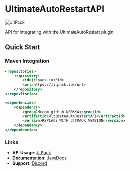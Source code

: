 # UltimateAutoRestartAPI 

![JitPack](https://jitpack.io/v/N0RSKA/UltimateAutoRestartAPI.svg)

API for integrating with the UltimateAutoRestart plugin.

## Quick Start

### Maven Integration
```xml
<repositories>
    <repository>
        <id>jitpack.io</id>
        <url>https://jitpack.io</url>
    </repository>
</repositories>

<dependencies>
    <dependency>
        <groupId>com.github.N0RSKA</groupId>
        <artifactId>UltimateAutoRestartAPI</artifactId>
        <version>REPLACE WITH JITPACK VERSION</version>
    </dependency>
</dependencies>
```

### Links
- **API Usage**: [JitPack](https://jitpack.io/#N0RSKA/UltimateAutoRestartAPI/)
- **Documentation**: [JavaDocs](https://javadocs.norska.dev/uar/)
- **Support**: [Discord](https://norska.dev/discord/)
